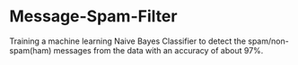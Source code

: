 # Message-Spam-Filter

Training a machine learning Naive Bayes Classifier to detect the spam/non-spam(ham) messages from the data with an accuracy of about 97%.
